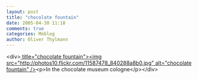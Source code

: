 ```yaml
---
layout: post
title: "chocolate fountain"
date: 2005-04-30 11:18
comments: true
categories: Moblog
author: Oliver Thylmann
---
```



&lt;div&gt;[ title=&quot;chocolate fountain&quot;&gt;&lt;img src=&quot;http://photos10.flickr.com/11587478_840288a8b0.jpg&quot; alt=&quot;chocolate fountain&quot; /&gt;](http://www.flickr.com/photos/oliver/11587478/)&lt;p&gt;In the chocolate museum cologne&lt;/p&gt;&lt;/div&gt;


